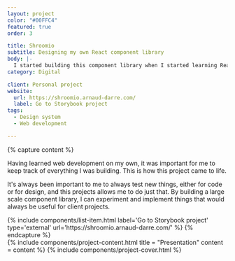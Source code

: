 ```yaml
---
layout: project
color: "#00FFC4"
featured: true
order: 3

title: Shroomio
subtitle: Designing my own React component library
body: |-
  I started building this component library when I started learning React and have been completing it ever since. It's a great way to keep learning, and also to have a collection of resources at hand when I build design systems for new projects.
category: Digital

client: Personal project
website:
  url: https://shroomio.arnaud-darre.com/
  label: Go to Storybook project
tags:
  - Design system
  - Web development

---
```


{% capture content %}
  <p>Having learned web development on my own, it was important for me to keep track of everything I was building. This is how this project came to life.</p>
  <p>It's always been important to me to always test new things, either for code or for design, and this projects allows me to do just that. By building a large scale component library, I can experiment and implement things that would always be useful for client projects.</p>
  {% include components/list-item.html label='Go to Storybook project' type='external' url='https://shroomio.arnaud-darre.com/' %}
{% endcapture %}

<div class="section">
  <div class="section__container">
    {% include components/project-content.html
      title = "Presentation"
      content = content
    %}
    {% include components/project-cover.html %}
  </div>
</div>
